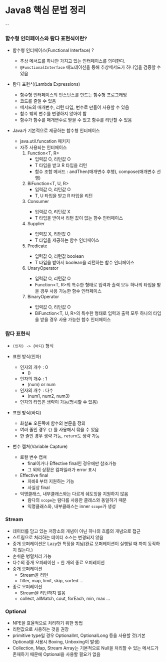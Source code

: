 # Java8 핵심 문법 정리
--

### 함수형 인터페이스와 람다 표현식이란?

- 함수형 인터페이스(Functional Interface) ?
    - 추상 메서드를 하나만 가지고 있는 인터페이스를 의미한다.
    - `@FunctionalInterface` 애노테이션을 통해 추상메서드가 하나임을 검증할 수 있음
    
- 람다 표현식(Lambda Expressions)
    - 함수형 인터페이스의 인스턴스를 만드는 함수형 프로그래밍
    - 코드를 줄일 수 있음
    - 메서드의 매개변수, 리턴 타입, 변수로 만들어 사용할 수 있음
    - 함수 밖의 변수를 변경하지 않아야 함
    - 함수가 함수를 매개변수로 받을 수 있고 함수를 리턴할 수 있음
    
- Java가 기본적으로 제공하는 함수형 인터페이스
    - java.util.funcation 패키지
    - 자주 사용되는 인터페이스
        1. Function<T, R>
            - 입력값 O, 리턴값 O
            - T 타입을 받고 R 타입을 리턴
            - 함수 조합 메서드 : andThen(매개변수 후행), compose(매개변수 선행)
        2. BiFunction<T, U, R>
            - 입력값 O, 리턴값 O
            - T, U 타입을 받고 R 타입을 리턴
        3. Consumer<T>
            - 입력값 O, 리턴값 X
            - T 타입을 받아서 리턴 값이 없는 함수 인터페이스
        4. Supplier<T>
            - 입력값 X, 리턴값 O
            - T 타입을 제공하는 함수 인터페이스
        5. Predicate<T>
            - 입력값 O, 리턴값 boolean
            - T 타입을 받아서 boolean을 리턴하는 함수 인터페이스
        6. UnaryOperator<T>
            - 입력값 O, 리턴값 O
            - Function<T, R>의 특수한 형태로 입력과 출력 모두 하나의 타입을 받을 경우 사용 가능한 함수 인터페이스
        7. BinaryOperator<T>
            - 입력값 O, 리턴값 O
            - BiFunction<T, U, R>의 특수한 형태로 입력과 출력 모두 하나의 타입을 받을 경우 사용 가능한 함수 인터페이스

### 람다 표현식
- `(인자) -> {바디}` 형식
- 표현 방식(인자) 
    - 인자의 개수 : 0
        - ()
    - 인자의 개수 : 1
        - (num) or num   
    - 인자의 개수 : 다수
        - (num1, num2, num3)
    - 인자의 타입은 생략이 가능(명시할 수 있음)
- 표현 방식(바디)
    - 화살표 오른쪽에 함수의 본문을 정의
    - 여러 줄인 경우 `{}` 를 사용해서 묶을 수 있음
    - 한 줄인 경우 생략 가능, `return`도 생략 가능
 
 - 변수 캡쳐(Variable Capture)
    - 로컬 변수 캡쳐
        - final이거나 Effective final인 경우에만 참조가능
        - 그 외의 상황은 컴파일러가 error 표시
    - Effective final
        - 자바8 부터 지원하는 기능
        - 사실상 final
    - 익명클래스, 내부클래스와는 다르게 쉐도잉을 지원하지 않음
        - 람다의 `scope`는 람다를 사용한 클래스와 동일하기 때문
        - 익명클래스와, 내부클래스는 inner `scope`가 생성

### Stream
- 데이터를 담고 있는 저장소의 개념이 아닌 하나의 흐름의 개념으로 접근
- 스트림으로 처리하는 데이터 소스는 변경되지 않음
- 중개 오퍼레이션은 Lazy한 특징을 지님(완료 오퍼레이션이 실행될 때 까지 동작하지 않는다.)
- 손쉬운 병렬처리 가능
- 다수의 중개 오퍼레이션 + 한 개의 종료 오퍼레이션
- 중개 오퍼레이션
    - Stream을 리턴
    - filter, map, limit, skip, sorted ...
- 종료 오퍼레이션
    - Stream을 리턴하지 않음
    - collect, allMatch, cout, forEach, min, max ...
    
### Optional
- NPE을 효율적으로 처리하기 위한 방법
- 리턴값으로 사용하는 것을 권장
- primitive type일 경우 OptionalInt, OptionalLong 등을 사용할 것(기본 Optional을 사용시 Boxing, Unboxing이 발생)
- Collection, Map, Stream Array는 기본적으로 Null을 처리할 수 있는 메서드가 존재하기 때문에 Optional을 사용할 필요가 없음